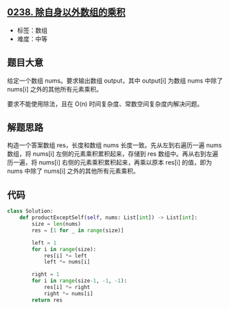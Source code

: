 ## [0238. 除自身以外数组的乘积](https://leetcode-cn.com/problems/product-of-array-except-self/)

- 标签：数组
- 难度：中等

## 题目大意

给定一个数组 nums。要求输出数组 output，其中 output[i] 为数组 nums 中除了 nums[i] 之外的其他所有元素乘积。

要求不能使用除法，且在 O(n) 时间复杂度、常数空间复杂度内解决问题。

## 解题思路

构造一个答案数组 res，长度和数组 nums 长度一致。先从左到右遍历一遍 nums 数组，将 nums[i] 左侧的元素乘积累积起来，存储到 res 数组中。再从右到左遍历一遍，将 nums[i] 右侧的元素乘积累积起来，再乘以原本 res[i] 的值，即为 nums 中除了 nums[i] 之外的其他所有元素乘积。

## 代码

```Python
class Solution:
    def productExceptSelf(self, nums: List[int]) -> List[int]:
        size = len(nums)
        res = [1 for _ in range(size)]

        left = 1
        for i in range(size):
            res[i] *= left
            left *= nums[i]

        right = 1
        for i in range(size-1, -1, -1):
            res[i] *= right
            right *= nums[i]
        return res
```

